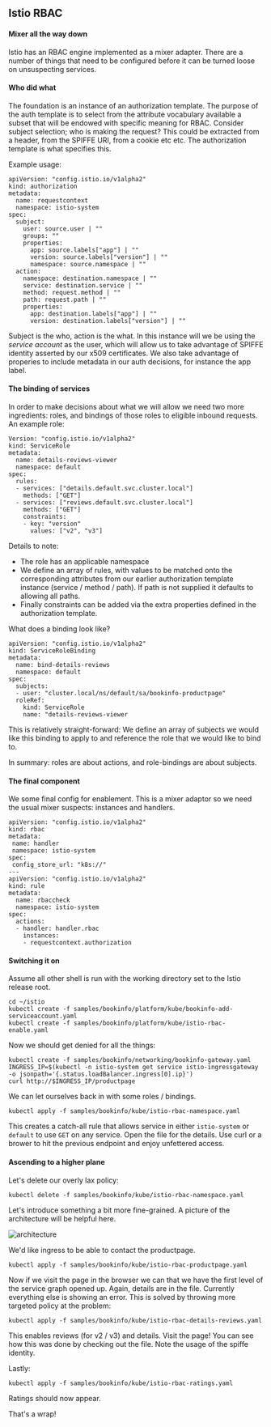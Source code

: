 ## Istio RBAC

#### Mixer all the way down

Istio has an RBAC engine implemented as a mixer adapter. There are a number of things that need to be configured before it can be turned loose on unsuspecting services.

#### Who did what

The foundation is an instance of an authorization template. The purpose of the auth template is to select from the attribute vocabulary available a subset that will be endowed with specific meaning for RBAC. Consider subject selection; who is making the request? This could be extracted from a header, from the SPIFFE URI, from a cookie etc etc. The authorization template is what specifies this.

Example usage:

```
apiVersion: "config.istio.io/v1alpha2"
kind: authorization
metadata:
  name: requestcontext
  namespace: istio-system
spec:
  subject:
    user: source.user | ""
    groups: ""
    properties:
      app: source.labels["app"] | ""
      version: source.labels["version"] | ""
      namespace: source.namespace | ""
  action:
    namespace: destination.namespace | ""
    service: destination.service | ""
    method: request.method | ""
    path: request.path | ""
    properties:
      app: destination.labels["app"] | ""
      version: destination.labels["version"] | ""
```

Subject is the who, action is the what. In this instance will we be using the _service account_ as the user, which will allow us to take advantage of SPIFFE identity asserted by our x509 certificates. We also take advantage of properies to include metadata in our auth decisions, for instance the app label.

#### The binding of services

In order to make decisions about what we will allow we need two more ingredients: roles, and bindings of those roles to eligible inbound requests. An example role:

```
Version: "config.istio.io/v1alpha2"
kind: ServiceRole
metadata:
  name: details-reviews-viewer
  namespace: default
spec:
  rules:
  - services: ["details.default.svc.cluster.local"]
    methods: ["GET"]
  - services: ["reviews.default.svc.cluster.local"]
    methods: ["GET"]
    constraints:
    - key: "version"
      values: ["v2", "v3"]
```

Details to note:
- The role has an applicable namespace
- We define an array of rules, with values to be matched onto the corresponding attributes from our earlier authorization template instance (service / method / path). If path is not supplied it defaults to allowing all paths.
- Finally constraints can be added via the extra properties defined in the authorization template.

What does a binding look like?

```
apiVersion: "config.istio.io/v1alpha2"
kind: ServiceRoleBinding
metadata:
  name: bind-details-reviews
  namespace: default
spec:
  subjects:
  - user: "cluster.local/ns/default/sa/bookinfo-productpage"
  roleRef:
    kind: ServiceRole
    name: "details-reviews-viewer
```

This is relatively straight-forward: We define an array of subjects we would like this binding to apply to and reference the role that we would like to bind to.

In summary: roles are about actions, and role-bindings are about subjects.

#### The final component

We some final config for enablement. This is a mixer adaptor so we need the usual mixer suspects: instances and handlers. 

```
apiVersion: "config.istio.io/v1alpha2"
kind: rbac
metadata:
 name: handler
 namespace: istio-system
spec:
 config_store_url: "k8s://"
---
apiVersion: "config.istio.io/v1alpha2"
kind: rule
metadata:
  name: rbaccheck
  namespace: istio-system
spec:
  actions:
  - handler: handler.rbac
    instances:
    - requestcontext.authorization
```

#### Switching it on

Assume all other shell is run with the working directory set to the Istio release root.

```
cd ~/istio
kubectl create -f samples/bookinfo/platform/kube/bookinfo-add-serviceaccount.yaml
kubectl create -f samples/bookinfo/platform/kube/istio-rbac-enable.yaml
```

Now we should get denied for all the things:

```
kubectl create -f samples/bookinfo/networking/bookinfo-gateway.yaml
INGRESS_IP=$(kubectl -n istio-system get service istio-ingressgateway -o jsonpath='{.status.loadBalancer.ingress[0].ip}')
curl http://$INGRESS_IP/productpage
```

We can let ourselves back in with some roles / bindings.

```
kubectl apply -f samples/bookinfo/kube/istio-rbac-namespace.yaml
```

This creates a catch-all rule that allows service in either `istio-system` or `default` to use `GET` on any service. Open the file for the details. Use curl or a brower to hit the previous endpoint and enjoy unfettered access.

#### Ascending to a higher plane

Let's delete our overly lax policy:

```
kubectl delete -f samples/bookinfo/kube/istio-rbac-namespace.yaml
```

Let's introduce something a bit more fine-grained. A picture of the architecture will be helpful here.

![architecture](https://istio.io/docs/guides/img/bookinfo/withistio.svg)

We'd like ingress to be able to contact the productpage.

```
kubectl apply -f samples/bookinfo/kube/istio-rbac-productpage.yaml
```

Now if we visit the page in the browser we can that we have the first level of the service graph opened up. Again, details are in the file. Currently everything else is showing an error. This is solved by throwing more targeted policy at the problem:

```
kubectl apply -f samples/bookinfo/kube/istio-rbac-details-reviews.yaml
```

This enables reviews (for v2 / v3) and details. Visit the page! You can see how this was done by checking out the file. Note the usage of the spiffe identity.

Lastly:

```
kubectl apply -f samples/bookinfo/kube/istio-rbac-ratings.yaml
```

Ratings should now appear.

That's a wrap!
